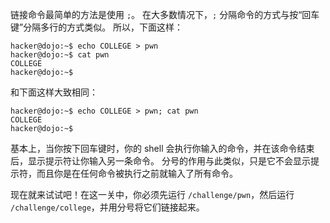 链接命令最简单的方法是使用 `;`。
在大多数情况下，`;` 分隔命令的方式与按“回车键”分隔多行的方式类似。
所以，下面这样：

```console
hacker@dojo:~$ echo COLLEGE > pwn
hacker@dojo:~$ cat pwn
COLLEGE
hacker@dojo:~$
```

和下面这样大致相同：

```console
hacker@dojo:~$ echo COLLEGE > pwn; cat pwn
COLLEGE
hacker@dojo:~$
```

基本上，当你按下回车键时，你的 shell 会执行你输入的命令，并在该命令结束后，显示提示符让你输入另一条命令。
分号的作用与此类似，只是它不会显示提示符，而且你是在任何命令被执行之前就输入了所有命令。

现在就来试试吧！在这一关中，你必须先运行 `/challenge/pwn`，然后运行 `/challenge/college`，并用分号将它们链接起来。
